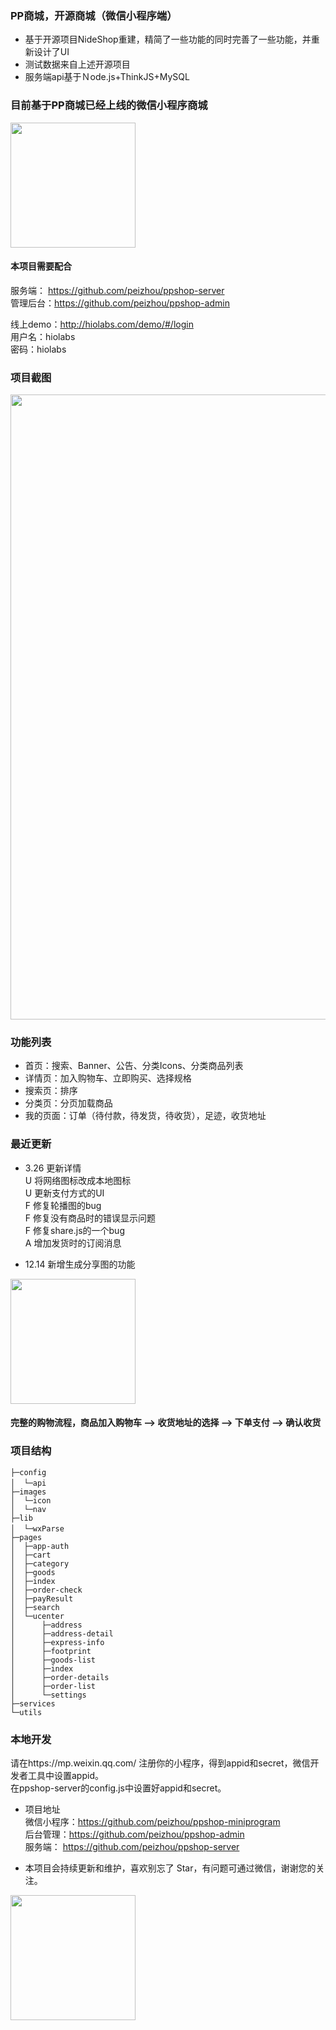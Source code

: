 ### PP商城，开源商城（微信小程序端）

+ 基于开源项目NideShop重建，精简了一些功能的同时完善了一些功能，并重新设计了UI
+ 测试数据来自上述开源项目
+ 服务端api基于Ｎode.js+ThinkJS+MySQL

### 目前基于PP商城已经上线的微信小程序商城
<img width="200" src="https://img.mybei.cn/mini_qr.jpg"/>


#### 本项目需要配合  
服务端： https://github.com/peizhou/ppshop-server  
管理后台：https://github.com/peizhou/ppshop-admin  

线上demo：http://hiolabs.com/demo/#/login  
用户名：hiolabs  
密码：hiolabs  

### 项目截图

<img width="1000" src="https://img.mybei.cn/072710010098_0WechatIMG2.jpeg"/>

### 功能列表
+ 首页：搜索、Banner、公告、分类Icons、分类商品列表
+ 详情页：加入购物车、立即购买、选择规格
+ 搜索页：排序
+ 分类页：分页加载商品
+ 我的页面：订单（待付款，待发货，待收货），足迹，收货地址

### 最近更新 
- 3.26 更新详情  
U 将网络图标改成本地图标  
U 更新支付方式的UI  
F 修复轮播图的bug  
F 修复没有商品时的错误显示问题  
F 修复share.js的一个bug  
A 增加发货时的订阅消息  

- 12.14 新增生成分享图的功能  
<img width="200" src="https://img.mybei.cn/wx9a9aa2c93a76d729.o6zAJs7jzc0bQEwXjBm3q8QkbgrQ.Hru44NjZKOXQb943dd2052d8b5ccdadd13483ebd9d0a.png"/>

#### 完整的购物流程，商品加入购物车 --> 收货地址的选择 --> 下单支付 --> 确认收货

### 项目结构
```
├─config     
│  └─api　
├─images    
│  └─icon
│  └─nav
├─lib
│  └─wxParse　　　
├─pages
│  ├─app-auth
│  ├─cart
│  ├─category
│  ├─goods
│  ├─index
│  ├─order-check
│  ├─payResult
│  ├─search
│  └─ucenter
│      ├─address
│      ├─address-detail
│      ├─express-info
│      ├─footprint
│      ├─goods-list
│      ├─index
│      ├─order-details
│      ├─order-list
│      └─settings
├─services
└─utils
```
### 本地开发

请在https://mp.weixin.qq.com/ 注册你的小程序，得到appid和secret，微信开发者工具中设置appid。  
在ppshop-server的config.js中设置好appid和secret。  

- 项目地址  
微信小程序：https://github.com/peizhou/ppshop-miniprogram  
后台管理：https://github.com/peizhou/ppshop-admin  
服务端： https://github.com/peizhou/ppshop-server  

- 本项目会持续更新和维护，喜欢别忘了 Star，有问题可通过微信，谢谢您的关注。
<img width="200" src="https://img.mybei.cn/contact.jpeg"/>


